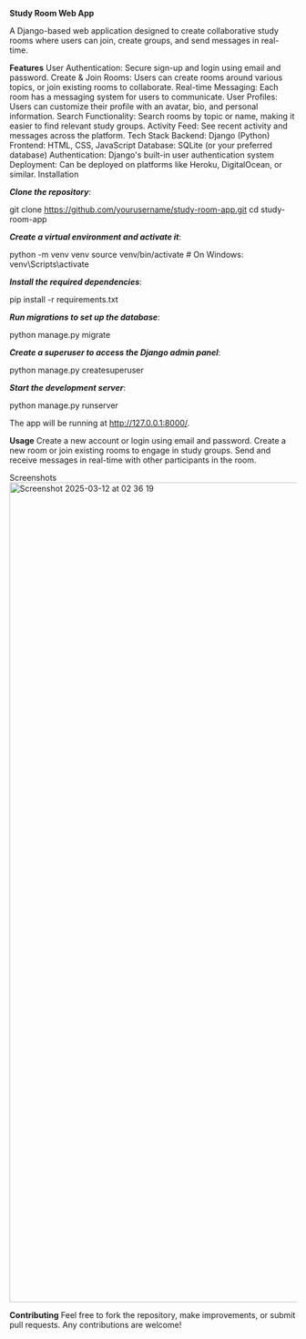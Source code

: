 **Study Room Web App**

A Django-based web application designed to create collaborative study rooms where users can join, create groups, and send messages in real-time.

**Features**
User Authentication: Secure sign-up and login using email and password.
Create & Join Rooms: Users can create rooms around various topics, or join existing rooms to collaborate.
Real-time Messaging: Each room has a messaging system for users to communicate.
User Profiles: Users can customize their profile with an avatar, bio, and personal information.
Search Functionality: Search rooms by topic or name, making it easier to find relevant study groups.
Activity Feed: See recent activity and messages across the platform.
Tech Stack
Backend: Django (Python)
Frontend: HTML, CSS, JavaScript
Database: SQLite (or your preferred database)
Authentication: Django's built-in user authentication system
Deployment: Can be deployed on platforms like Heroku, DigitalOcean, or similar.
Installation

**_Clone the repository_**:

git clone https://github.com/yourusername/study-room-app.git
cd study-room-app

**_Create a virtual environment and activate it_**:

python -m venv venv
source venv/bin/activate  # On Windows: venv\Scripts\activate

**_Install the required dependencies_**:

pip install -r requirements.txt

**_Run migrations to set up the database_**:

python manage.py migrate

**_Create a superuser to access the Django admin panel_**:

python manage.py createsuperuser

**_Start the development server_**:

python manage.py runserver

The app will be running at http://127.0.0.1:8000/.

**Usage**
Create a new account or login using email and password.
Create a new room or join existing rooms to engage in study groups.
Send and receive messages in real-time with other participants in the room.

Screenshots
<img width="1440" alt="Screenshot 2025-03-12 at 02 36 19" src="https://github.com/user-attachments/assets/44a30946-495f-44f0-8c89-ab34bfacaf9b" />

**Contributing**
Feel free to fork the repository, make improvements, or submit pull requests. Any contributions are welcome!

